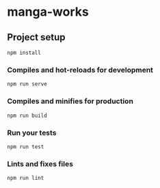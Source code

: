 # manga-works

## Project setup
```
npm install
```

### Compiles and hot-reloads for development
```
npm run serve
```

### Compiles and minifies for production
```
npm run build
```

### Run your tests
```
npm run test
```

### Lints and fixes files
```
npm run lint
```
